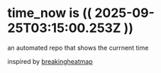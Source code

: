 # time_now is (( 2025-09-25T03:15:00.253Z ))

an automated repo that shows the currnent time

inspired by [breakingheatmap](https://github.com/breakingheatmap/breakingheatmap)